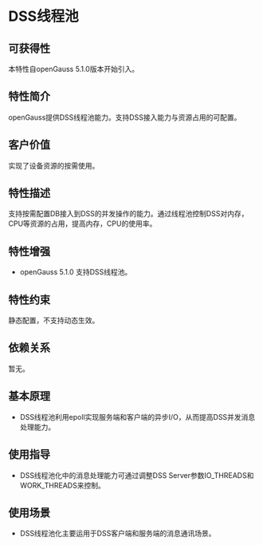 # DSS线程池

## 可获得性<a name="section15406143204715"></a>

本特性自openGauss 5.1.0版本开始引入。

## 特性简介<a name="section740615433477"></a>

openGauss提供DSS线程池能力。支持DSS接入能力与资源占用的可配置。

## 客户价值<a name="section13406743164715"></a>

实现了设备资源的按需使用。

## 特性描述<a name="section16406154310471"></a>

支持按需配置DB接入到DSS的并发操作的能力。通过线程池控制DSS对内存，CPU等资源的占用，提高内存，CPU的使用率。

## 特性增强<a name="section1340684315478"></a>

-   openGauss 5.1.0 支持DSS线程池。

## 特性约束<a name="section06531946143616"></a>

静态配置，不支持动态生效。

## 依赖关系<a name="section8406643144716"></a>

暂无。

## 基本原理<a name="section8406643144716"></a>
- DSS线程池利用epoll实现服务端和客户端的异步I/O，从而提高DSS并发消息处理能力。

## 使用指导<a name="section8406643144716"></a>
- DSS线程池化中的消息处理能力可通过调整DSS Server参数IO_THREADS和WORK_THREADS来控制。

## 使用场景<a name="section8406643144716"></a>
- DSS线程池化主要运用于DSS客户端和服务端的消息通讯场景。
